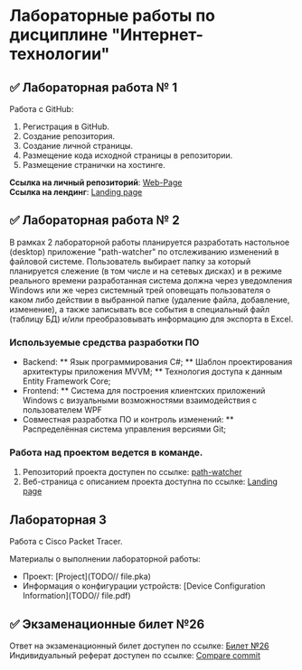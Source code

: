 # Лабораторные работы по дисциплине "Интернет-технологии"

## ✅ Лабораторная работа № 1

Работа с GitHub: 
1. Регистрация в GitHub.
2. Создание репозитория.
3. Создание личной страницы.
4. Размещение кода исходной страницы в репозитории.
5. Размещение странички на хостинге.

**Ссылка на личный репозиторий**: [Web-Page](https://github.com/ByKaS12/inet2022_Bykov/) <br>
**Ссылка на лендинг**: [Landing page](https://github.com/ByKaS12/inet2022_Bykov/) <br>

## ✅ Лабораторная работа № 2

В рамках 2 лабораторной работы планируется разработать настольное (desktop) приложение "path-watcher" по отслеживанию изменений в файловой системе. Пользователь выбирает папку за который планируется слежение (в том числе и на сетевых дисках) и в режиме реального времени разработанная система должна через уведомления Windows или же через системный трей оповещать пользователя о каком либо действии в выбранной папке (удаление файла, добавление, изменение), а также записывать все события в специальный файл (таблицу БД) и/или преобразовывать информацию для экспорта в Excel.

### Используемые средства разработки ПО

* Backend:
   ** Язык программирования С#;
   ** Шаблон проектирования архитектуры приложения MVVM;
   ** Технология доступа к данным Entity Framework Core;
* Frontend:
   ** Cистема для построения клиентских приложений Windows с визуальными возможностями взаимодействия с пользователем WPF
* Совместная разработка ПО и контроль изменений:
   ** Распределённая система управления версиями Git;

### Работа над проектом ведется в команде.
1. Репозиторий проекта доступен по ссылке: [path-watcher](https://github.com/ByKaS12/path-watcher)
2. Веб-страница с описанием проекта доступна по ссылке: [Landing page](https://trickster22.github.io/)
## Лабораторная 3

Работа с Сisco Packet Tracer.

Материалы о выполнении лабораторной работы:
* Проект: [Project](TODO// file.pka)
* Информация о конфигурации устройств: [Device Configuration Information](TODO// file.pdf)

## ✅ Экзаменационные билет №26

Ответ на экзаменационный билет доступен по ссылке:
[Билет №26](https://github.com/stankin/inet-2022/wiki/exam26)
Индивидуальный реферат доступен по ссылке: [Compare commit](https://github.com/stankin/inet-2022/wiki/exam26/_compare/e7b4d24f4f04e535ca4bb0d3f8a6649fa778fea4...00d8e098dafa9a9e6ef6b2956030b754cb43bda4#)
